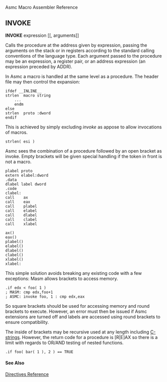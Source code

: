 Asmc Macro Assembler Reference

## INVOKE

**INVOKE** expression [[, arguments]]

Calls the procedure at the address given by expression, passing the arguments on the stack or in registers according to the standard calling conventions of the language type. Each argument passed to the procedure may be an expression, a register pair, or an address expression (an expression preceded by ADDR).

In Asmc a macro is handled at the same level as a procedure. The header file may then control the expansion:

    ifdef __INLINE__
	strlen	macro string
		...
		endm
    else
	strlen	proto :dword
    endif

This is achieved by simply excluding _invoke_ as appose to allow invocations of macros.

	strlen( esi )

Asmc sees the combination of a procedure followed by an open bracket as invoke. Empty brackets will be given special handling if the token in front is not a macro.

    plabel proto
    extern elabel:dword
	.data
    dlabel label dword
	.code
    clabel:
	call	ax
	call	eax
	call	plabel
	call	elabel
	call	dlabel
	call	clabel
	call	xlabel

	ax()
	eax()
	plabel()
	elabel()
	dlabel()
	clabel()
	xlabel()
    xlabel:

This simple solution avoids breaking any existing code with a few exceptions: Masm allows brackets to access memory.

	.if edx < foo( 1 )
	; MASM: cmp edx,foo+1
	; ASMC: invoke foo, 1 : cmp edx,eax

So square brackets should be used for accessing memory and round brackets to execute. However, an error must then be issued if Asmc extensions are turned off and labels are accessed using round brackets to ensure compatibility.

The inside of brackets may be recursive used at any length including [C-strings](../symbol/cstr.md). However, the return code for a procedure is [R|E]AX so there is a limit with regards to OR/AND testing of nested functions.

	.if foo( bar( 1 ), 2 ) == TRUE

#### See Also

[Directives Reference](readme.md)
